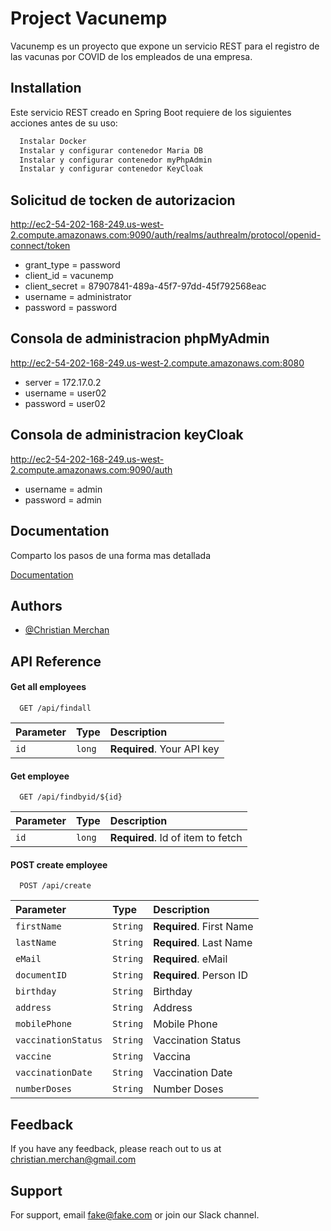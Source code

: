 
# Project Vacunemp

Vacunemp es un proyecto que expone un servicio REST para el registro de las vacunas por COVID de los empleados de una empresa.


## Installation

Este servicio REST creado en Spring Boot requiere de los siguientes acciones antes de su uso:

```bash
  Instalar Docker
  Instalar y configurar contenedor Maria DB
  Instalar y configurar contenedor myPhpAdmin
  Instalar y configurar contenedor KeyCloak
```
    
## Solicitud de tocken de autorizacion

http://ec2-54-202-168-249.us-west-2.compute.amazonaws.com:9090/auth/realms/authrealm/protocol/openid-connect/token
- grant_type = password
- client_id = vacunemp
- client_secret = 87907841-489a-45f7-97dd-45f792568eac
- username = administrator
- password = password

## Consola de administracion phpMyAdmin

http://ec2-54-202-168-249.us-west-2.compute.amazonaws.com:8080
- server = 172.17.0.2
- username = user02
- password = user02

## Consola de administracion keyCloak

http://ec2-54-202-168-249.us-west-2.compute.amazonaws.com:9090/auth 
- username = admin
- password = admin
## Documentation

Comparto los pasos de una forma mas detallada

[Documentation](https://drive.google.com/file/d/1rQVLtjbqR5QF8gpBeF6qKbyua73rhrKG/view?usp=sharing)

  
## Authors

- [@Christian Merchan](https://www.github.com/chrismerchan)

  
## API Reference

#### Get all employees

```http
  GET /api/findall
```

| Parameter | Type     | Description                |
| :-------- | :------- | :------------------------- |
| `id` | `long` | **Required**. Your API key |

#### Get employee

```http
  GET /api/findbyid/${id}
```

| Parameter | Type     | Description                       |
| :-------- | :------- | :-------------------------------- |
| `id`      | `long` | **Required**. Id of item to fetch |

#### POST create employee

```http
  POST /api/create
```

| Parameter | Type     | Description                       |
| :-------- | :------- | :-------------------------------- |
| `firstName`      | `String` | **Required**. First Name |
| `lastName`      | `String` | **Required**. Last Name |
| `eMail`      | `String` | **Required**. eMail |
| `documentID`      | `String` | **Required**. Person ID |
| `birthday`      | `String` |  Birthday |
| `address`      | `String` |  Address |
| `mobilePhone`      | `String` |  Mobile Phone|
| `vaccinationStatus`      | `String` |  Vaccination Status |
| `vaccine`      | `String` |  Vaccina |
| `vaccinationDate`      | `String` |  Vaccination Date |
| `numberDoses`      | `String` |  Number Doses |

## Feedback

If you have any feedback, please reach out to us at christian.merchan@gmail.com

  
## Support

For support, email fake@fake.com or join our Slack channel.

  
